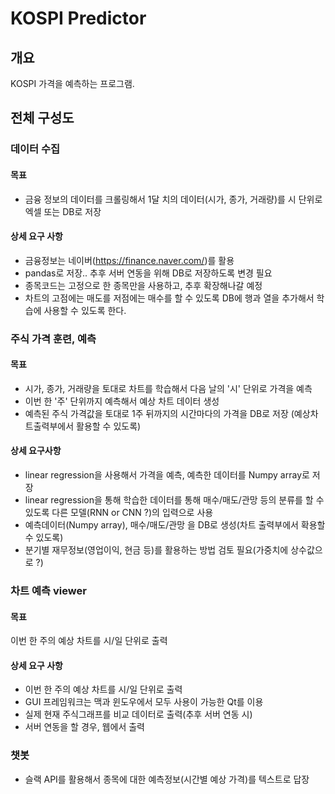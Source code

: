 # KOSPI Predictor

## 개요
KOSPI 가격을 예측하는 프로그램.


## 전체 구성도
 ### 데이터 수집
 #### 목표
  - 금융 정보의 데이터를 크롤링해서 1달 치의 데이터(시가, 종가, 거래량)를  시 단위로 엑셀 또는 DB로 저장
 #### 상세 요구 사항
  - 금융정보는 네이버(https://finance.naver.com/)를 활용
  - pandas로 저장.. 추후 서버 연동을 위해 DB로 저장하도록 변경 필요
  - 종목코드는 고정으로 한 종목만을 사용하고, 추후 확장해나갈 예정
  - 차트의 고점에는 매도를 저점에는 매수를 할 수 있도록 DB에 행과 열을 추가해서 학습에 사용할 수 있도록 한다.
  
  
 ### 주식 가격 훈련, 예측
 #### 목표
  - 시가, 종가, 거래량을 토대로 차트를 학습해서 다음 날의 '시' 단위로 가격을 예측
  - 이번 한 '주' 단위까지 예측해서 예상 차트 데이터 생성
  - 예측된 주식 가격값을 토대로 1주 뒤까지의 시간마다의 가격을 DB로 저장 (예상차트출력부에서 활용할 수 있도록)
 #### 상세 요구사항
  - linear regression을 사용해서 가격을 예측, 예측한 데이터를 Numpy array로 저장
  - linear regression을 통해 학습한 데이터를 통해 매수/매도/관망 등의 분류를 할 수 있도록 다른 모델(RNN or CNN ?)의 입력으로 사용
  - 예측데이터(Numpy array), 매수/매도/관망 을 DB로 생성(차트 출력부에서 확용할 수 있도록)
  - 분기별 재무정보(영업이익, 현금 등)를 활용하는 방법 검토 필요(가중치에 상수값으로 ?)
  
  
 ### 차트 예측 viewer
 #### 목표
 이번 한 주의 예상 차트를 시/일 단위로 출력
 #### 상세 요구 사항
 - 이번 한 주의 예상 차트를 시/일 단위로 출력
 - GUI 프레임워크는 맥과 윈도우에서 모두 사용이 가능한 Qt를 이용
 - 실제 현재 주식그래프를 비교 데이터로 출력(추후 서버 연동 시)
 - 서버 연동을 할 경우, 웹에서 출력
  

 ### 챗봇
 - 슬랙 API를 활용해서 종목에 대한 예측정보(시간별 예상 가격)를 텍스트로 답장

